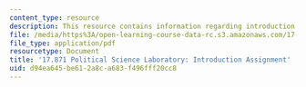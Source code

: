 ```yaml
---
content_type: resource
description: This resource contains information regarding introduction assignment.
file: /media/https%3A/open-learning-course-data-rc.s3.amazonaws.com/17-871-political-science-laboratory-spring-2012/d94ea645be612a8ca683f496fff20cc8_MIT17_871S12_Intro.pdf
file_type: application/pdf
resourcetype: Document
title: '17.871 Political Science Laboratory: Introduction Assignment'
uid: d94ea645-be61-2a8c-a683-f496fff20cc8
---
```

